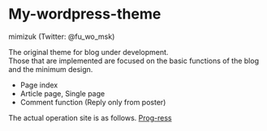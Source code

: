 # My-wordpress-theme
mimizuk (Twitter: @fu_wo_msk)

The original theme for blog under development.  
Those that are implemented are focused on the basic functions of the blog and the minimum design.

- Page index
- Article page, Single page
- Comment function (Reply only from poster)

The actual operation site is as follows.
[Prog-ress](https://prog-ress.site/)
